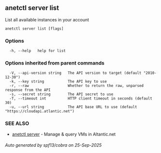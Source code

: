 ## anetctl server list

List all available instances in your account

```
anetctl server list [flags]
```

### Options

```
  -h, --help   help for list
```

### Options inherited from parent commands

```
  -V, --api-version string   The API version to target (default "2010-12-30")
  -k, --key string           The API key to use
  -r, --raw                  Whether to return the raw, unparsed response from the API
  -s, --secret string        The API secret to use
  -T, --timeout int          HTTP client timeout in seconds (default 30)
  -u, --url string           The API base URL to use (default "https://cloudapi.atlantic.net")
```

### SEE ALSO

* [anetctl server](anetctl_server.md)	 - Manage & query VMs in Altantic.net

###### Auto generated by spf13/cobra on 25-Sep-2025
